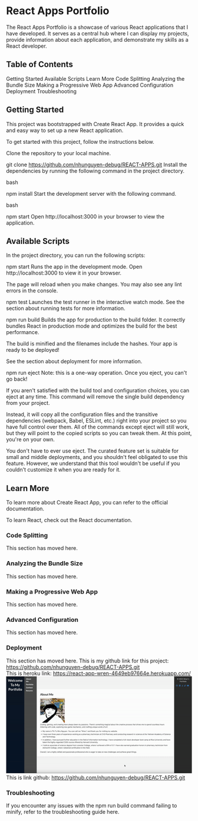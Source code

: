 # React Apps Portfolio
The React Apps Portfolio is a showcase of various React applications that I have developed. It serves as a central hub where I can display my projects, provide information about each application, and demonstrate my skills as a React developer.


## Table of Contents
Getting Started
Available Scripts
Learn More
Code Splitting
Analyzing the Bundle Size
Making a Progressive Web App
Advanced Configuration
Deployment
Troubleshooting
## Getting Started

This project was bootstrapped with Create React App. It provides a quick and easy way to set up a new React application.

To get started with this project, follow the instructions below.

Clone the repository to your local machine.

git clone https://github.com/nhunguyen-debug/REACT-APPS.git
Install the dependencies by running the following command in the project directory.

bash

npm install
Start the development server with the following command.

bash

npm start
Open http://localhost:3000 in your browser to view the application.

## Available Scripts
In the project directory, you can run the following scripts:

npm start
Runs the app in the development mode.
Open http://localhost:3000 to view it in your browser.

The page will reload when you make changes.
You may also see any lint errors in the console.

npm test
Launches the test runner in the interactive watch mode.
See the section about running tests for more information.

npm run build
Builds the app for production to the build folder.
It correctly bundles React in production mode and optimizes the build for the best performance.

The build is minified and the filenames include the hashes.
Your app is ready to be deployed!

See the section about deployment for more information.

npm run eject
Note: this is a one-way operation. Once you eject, you can't go back!

If you aren't satisfied with the build tool and configuration choices, you can eject at any time. This command will remove the single build dependency from your project.

Instead, it will copy all the configuration files and the transitive dependencies (webpack, Babel, ESLint, etc.) right into your project so you have full control over them. All of the commands except eject will still work, but they will point to the copied scripts so you can tweak them. At this point, you're on your own.

You don't have to ever use eject. The curated feature set is suitable for small and middle deployments, and you shouldn't feel obligated to use this feature. However, we understand that this tool wouldn't be useful if you couldn't customize it when you are ready for it.

## Learn More
To learn more about Create React App, you can refer to the official documentation.

To learn React, check out the React documentation.

### Code Splitting
This section has moved here.

### Analyzing the Bundle Size
This section has moved here.

### Making a Progressive Web App
This section has moved here.

### Advanced Configuration
This section has moved here.

### Deployment
This section has moved here.
This is my github link for this project: https://github.com/nhunguyen-debug/REACT-APPS.git<br>
This is heroku link:  https://react-app-wren-4649eb97664e.herokuapp.com/<br>
![Deployed picture](./src/assets/images/demo.gif)<br>
This is link github: https://github.com/nhunguyen-debug/REACT-APPS.git
### Troubleshooting
If you encounter any issues with the npm run build command failing to minify, refer to the troubleshooting guide here.<br>
